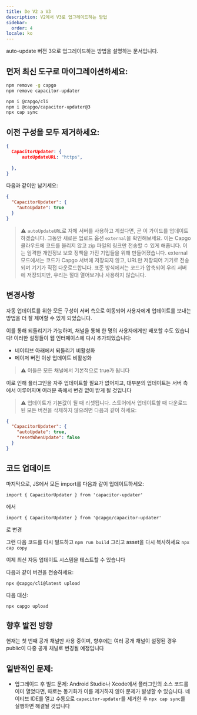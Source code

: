 ```yaml
---
title: De V2 a V3
description: V2에서 V3로 업그레이드하는 방법
sidebar:
  order: 4
locale: ko
---
```


auto-update 버전 3으로 업그레이드하는 방법을 설명하는 문서입니다.

## 먼저 최신 도구로 마이그레이션하세요:

```bash
npm remove -g capgo
npm remove capacitor-updater

npm i @capgo/cli
npm i @capgo/capacitor-updater@3
npx cap sync
```

## 이전 구성을 모두 제거하세요:

```json
{
  CapacitorUpdater: {
      autoUpdateURL: "https",
      
  },
}
```

다음과 같이만 남기세요:

```json
{
  "CapacitorUpdater": {
    "autoUpdate": true
  }
}
```

> ⚠️ `autoUpdateURL`로 자체 서버를 사용하고 계셨다면, 곧 이 가이드를 업데이트하겠습니다. 그동안 새로운 업로드 옵션 `external`을 확인해보세요. 이는 Capgo 클라우드에 코드를 올리지 않고 zip 파일의 링크만 전송할 수 있게 해줍니다. 이는 엄격한 개인정보 보호 정책을 가진 기업들을 위해 만들어졌습니다. external 모드에서는 코드가 Capgo 서버에 저장되지 않고, URL만 저장되어 기기로 전송되며 기기가 직접 다운로드합니다. 표준 방식에서는 코드가 압축되어 우리 서버에 저장되지만, 우리는 절대 열어보거나 사용하지 않습니다.

## 변경사항

자동 업데이트를 위한 모든 구성이 서버 측으로 이동되어 사용자에게 업데이트를 보내는 방법을 더 잘 제어할 수 있게 되었습니다.

이를 통해 되돌리기가 가능하며, 채널을 통해 한 명의 사용자에게만 배포할 수도 있습니다! 이러한 설정들이 웹 인터페이스에 다시 추가되었습니다:

* 네이티브 아래에서 되돌리기 비활성화
* 메이저 버전 이상 업데이트 비활성화

> ⚠️ 이들은 모든 채널에서 기본적으로 true가 됩니다

이로 인해 플러그인을 자주 업데이트할 필요가 없어지고, 대부분의 업데이트는 서버 측에서 이루어지며 여러분 측에서 변경 없이 받게 될 것입니다

> ⚠️ 업데이트가 기본값이 될 때 리셋됩니다. 스토어에서 업데이트할 때 다운로드된 모든 버전을 삭제하지 않으려면 다음과 같이 하세요:

```json
{
  "CapacitorUpdater": {
    "autoUpdate": true,
    "resetWhenUpdate": false
  }
}
```

## 코드 업데이트

마지막으로, JS에서 모든 import를 다음과 같이 업데이트하세요:

```
import { CapacitorUpdater } from 'capacitor-updater'
```

에서

```
import { CapacitorUpdater } from '@capgo/capacitor-updater'
```

로 변경

그런 다음 코드를 다시 빌드하고 `npm run build` 그리고 asset을 다시 복사하세요 `npx cap copy`

이제 최신 자동 업데이트 시스템을 테스트할 수 있습니다

다음과 같이 버전을 전송하세요:

```
npx @capgo/cli@latest upload
```

다음 대신:

```
npx capgo upload
```

## 향후 발전 방향

현재는 첫 번째 공개 채널만 사용 중이며, 향후에는 여러 공개 채널이 설정된 경우 public이 다중 공개 채널로 변경될 예정입니다

## 일반적인 문제:

* 업그레이드 후 빌드 문제: Android Studio나 Xcode에서 플러그인의 소스 코드를 이미 열었다면, 때로는 동기화가 이를 제거하지 않아 문제가 발생할 수 있습니다. 네이티브 IDE를 열고 수동으로 `capacitor-updater`를 제거한 후 `npx cap sync`를 실행하면 해결될 것입니다